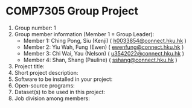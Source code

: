 # COMP7305 Group Project

1. Group number: 1
1. Group member information (Member 1 = Group Leader):
   - Member 1: Ching Pong, Siu (Kenji) ( h0033854@connect.hku.hk )
   - Member 2: Yiu Wah, Fung (Ewen) ( ewenfung@connect.hku.hk )
   - Member 3: Chi Wai, Yau (Nelson) ( u3542022@connect.hku.hk )
   - Member 4: Shan, Shang (Pauline) ( sshang@connect.hku.hk )
1. Project title:
1. Short project description:
1. Software to be installed in your project:
1. Open-source programs:
1. Dataset(s) to be used in this project:
1. Job division among members:
